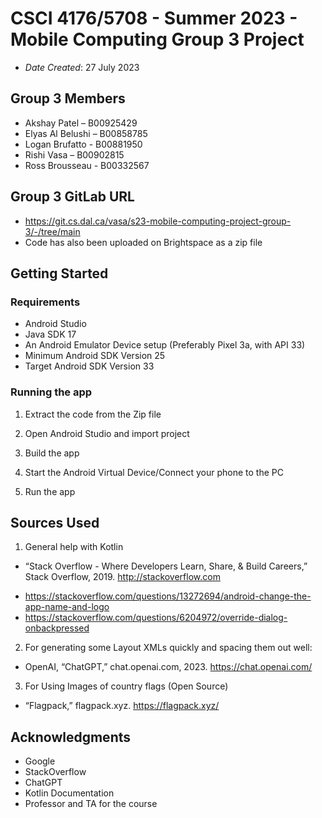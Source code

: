 # CSCI 4176/5708 - Summer 2023 - Mobile Computing Group 3 Project


* *Date Created*: 27 July 2023


## Group 3 Members

* Akshay Patel – B00925429
* Elyas Al Belushi – B00858785
* Logan Brufatto - B00881950
* Rishi Vasa – B00902815
* Ross Brousseau - B00332567


## Group 3 GitLab URL
* https://git.cs.dal.ca/vasa/s23-mobile-computing-project-group-3/-/tree/main
 * Code has also been uploaded on Brightspace as a zip file

## Getting Started

### Requirements
* Android Studio
* Java SDK 17
* An Android Emulator Device setup (Preferably Pixel 3a, with API 33)
* Minimum Android SDK Version 25
* Target Android SDK Version 33

### Running the app

1) Extract the code from the Zip file

2) Open Android Studio and import project

3) Build the app

4) Start the Android Virtual Device/Connect your phone to the PC

5) Run the app


## Sources Used

1) General help with Kotlin
- “Stack Overflow - Where Developers Learn, Share, & Build Careers,” Stack Overflow, 2019. http://stackoverflow.com
* https://stackoverflow.com/questions/13272694/android-change-the-app-name-and-logo
* https://stackoverflow.com/questions/6204972/override-dialog-onbackpressed

2) For generating some Layout XMLs quickly and spacing them out well:
- OpenAI, “ChatGPT,” chat.openai.com, 2023. https://chat.openai.com/  

3) For Using Images of country flags (Open Source)
- “Flagpack,” flagpack.xyz. https://flagpack.xyz/

## Acknowledgments

* Google
* StackOverflow
* ChatGPT
* Kotlin Documentation
* Professor and TA for the course


